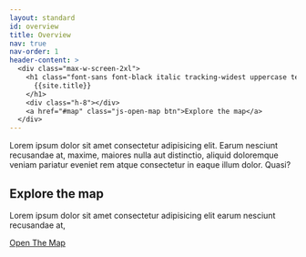 ```yaml
---
layout: standard
id: overview
title: Overview
nav: true
nav-order: 1
header-content: >
  <div class="max-w-screen-2xl">
    <h1 class="font-sans font-black italic tracking-widest uppercase text-white leading-none" style="font-size: 6rem;">
      {{site.title}}
    </h1>
    <div class="h-8"></div>
    <a href="#map" class="js-open-map btn">Explore the map</a>
  </div>
---
```


<div class="content-padding content-spacing">
  <div class="mx-auto max-w-screen-lg text-center">
    <p>Lorem ipsum dolor sit amet consectetur adipisicing elit. Earum nesciunt recusandae at, maxime, maiores nulla aut distinctio, aliquid doloremque veniam pariatur eveniet rem atque consectetur in eaque illum dolor. Quasi?</p>
  </div>
</div>
<div class="relative" style="height: 80vh; min-height: 560px;">
  <div id="map" class="absolute top-0 left-0 right-0 bottom-0 z-10"></div>
  <div class="js-map-cover absolute top-0 left-0 right-0 bottom-0 z-20 bg-black flex items-center justify-center text-white">
    <div class="max-w-screen-sm text-center">
      <h2 class="h3">Explore the map</h2>
      <p>Lorem ipsum dolor sit amet consectetur adipisicing elit earum nesciunt recusandae at,</p>
      <div class="h-4"></div>
      <a href="#js-start-map" class="btn js-open-map">Open The Map</a>
    </div>
  </div>
</div>
